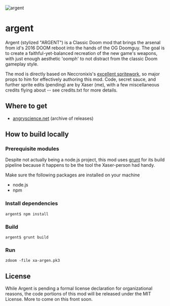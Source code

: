 ![argent](http://i.imgur.com/hzaQFBCm.png)

argent
=====

Argent (stylized "ARGENT") is a Classic Doom mod that brings the arsenal
from id's 2016 DOOM reboot into the hands of the OG Doomguy. The goal is
to create a faithful-yet-balanced recreation of the new game's weapons,
with just enough aesthetic 'oomph' to not distract from the classic Doom
gameplay style.

The mod is directly based on Neccronixis's [excellent spritework](http://forum.zdoom.org/viewtopic.php?f=37&t=51919),
so major props to him for effectively authoring this mod. Code, secret
sauce, and further sprite edits (pending) are by Xaser (me), with a few
miscellaneous credits flying about -- see credits.txt for more details.


Where to get
---------------------------
 - [angryscience.net](http://static.angryscience.net/pub/doom/mods/argent/) (archive of releases)

How to build locally
---------------------------

### Prerequisite modules

Despite not actually being a node.js project, this mod uses
[grunt](http://gruntjs.com/) for its build pipeline because
it happens to be the tool the Xaser-person had handy.

Make sure the following packages are installed on your machine
* node.js
* npm

### Install dependencies
```
argent$ npm install
```

### Build
```
argent$ grunt build
```

### Run
```
zdoom -file xa-argen.pk3
```

License
--------------------

While Argent is pending a formal license declaration for organizational
reasons, the code portions of this mod will be released under the
MIT License. More to come on this front soon.
